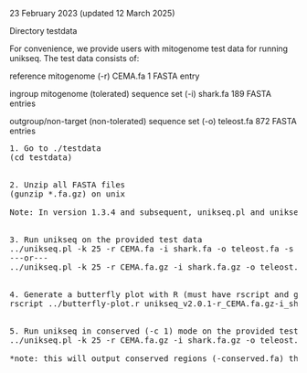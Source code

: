 23 February 2023 (updated 12 March 2025)

Directory testdata

For convenience, we provide users with mitogenome test data for running unikseq. The test data consists of:

reference mitogenome (-r)
CEMA.fa
1 FASTA entry

ingroup mitogenome (tolerated) sequence set (-i)
shark.fa
189 FASTA entries

outgroup/non-target (non-tolerated) sequence set (-o)
teleost.fa
872 FASTA entries

<pre>
1. Go to ./testdata
(cd testdata)


2. Unzip all FASTA files
(gunzip *.fa.gz) on unix

Note: In version 1.3.4 and subsequent, unikseq.pl and unikseq-Bloom.pl support .zip and .gz FASTA files directly (i.e., no need to uncompressed before running)


3. Run unikseq on the provided test data
../unikseq.pl -k 25 -r CEMA.fa -i shark.fa -o teleost.fa -s 100 -p 25 -l 1 -u 90 -v 1
---or---
../unikseq.pl -k 25 -r CEMA.fa.gz -i shark.fa.gz -o teleost.fa.gz -s 100 -p 25 -l 1 -u 90 -v 1


4. Generate a butterfly plot with R (must have rscript and ggplot2 installed)
rscript ../butterfly-plot.r unikseq_v2.0.1-r_CEMA.fa.gz-i_shark.fa.gz-o_teleost.fa.gz-k25-uniqueKmers.tsv "unikseqTest"


5. Run unikseq in conserved (-c 1) mode on the provided test data
../unikseq.pl -k 25 -r CEMA.fa.gz -i shark.fa.gz -o teleost.fa.gz -s 100 -p 15 -l 1 -u 90 -v 1 -c 1

*note: this will output conserved regions (-conserved.fa) that satisfy both the minimum length (-s 100bp and up) threshold, and the proportion of conserved k-mers (-p 15% and higher) out of 189 shark entries in shark.fa.gz. The unique regions (-unique.fa) lists all unique regions in reference CEMA.fa.gz (i.e., not found in the 872 teleost.fa.gz outgroup entries). The conserved regions with shark.fa.gz (at the 15% level and higher) are represented as upper case bases in the latter file.

</pre>

